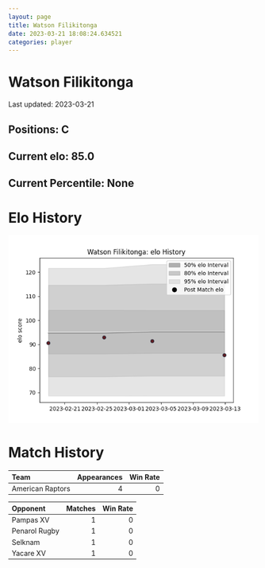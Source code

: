 ```yaml
---  
layout: page  
title: Watson Filikitonga  
date: 2023-03-21 18:08:24.634521  
categories: player  
---
```

# Watson Filikitonga


Last updated: 2023-03-21
## Positions: C

## Current elo: 85.0

## Current Percentile: None

# Elo History


![elo history](history_WatsonFilikitonga.png)
# Match History


| Team             |   Appearances |   Win Rate |
|:-----------------|--------------:|-----------:|
| American Raptors |             4 |          0 |

| Opponent      |   Matches |   Win Rate |
|:--------------|----------:|-----------:|
| Pampas XV     |         1 |          0 |
| Penarol Rugby |         1 |          0 |
| Selknam       |         1 |          0 |
| Yacare XV     |         1 |          0 |